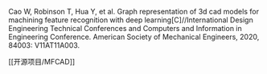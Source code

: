 
Cao W, Robinson T, Hua Y, et al. Graph representation of 3d cad models for machining feature recognition with deep learning[C]//International Design Engineering Technical Conferences and Computers and Information in Engineering Conference. American Society of Mechanical Engineers, 2020, 84003: V11AT11A003.

[[开源项目/MFCAD]]

